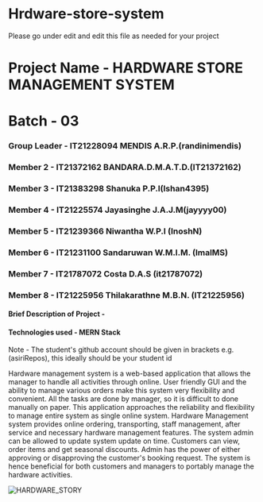 # Hrdware-store-system
Please go under edit and edit this file as needed for your project

# Project Name - HARDWARE STORE MANAGEMENT SYSTEM
# Batch - 03
### Group Leader - IT21228094 MENDIS A.R.P.(randinimendis)
### Member 2 - IT21372162 BANDARA.D.M.A.T.D.(IT21372162)
### Member 3 - IT21383298 Shanuka P.P.I(Ishan4395)
### Member 4 - IT21225574 Jayasinghe J.A.J.M(jayyyy00)
### Member 5 - IT21239366 Niwantha W.P.I (InoshN)
### Member 6 - IT21231100 Sandaruwan W.M.I.M. (ImalMS)
### Member 7 - IT21787072 Costa D.A.S (it21787072)
### Member 8 - IT21225956 Thilakarathne M.B.N. (IT21225956)

#### Brief Description of Project - 
#### Technologies used -  MERN Stack

Note - The student's github account should be given in brackets e.g. (asiriRepos), this ideally should be your student id 


Hardware management system is a web-based application that allows the manager to handle all activities through 
online. User friendly GUI and the ability to manage various orders make this system very flexibility and convenient. 
All the tasks are done by manager, so it is difficult to done manually on paper. This application approaches the 
reliability and flexibility to manage entire system as single online system. Hardware Management system provides 
online ordering, transporting, staff management, after service and necessary hardware management features. The 
system admin can be allowed to update system update on time. Customers can view, order items and get seasonal 
discounts. Admin has the power of either approving or disapproving the customer's booking request. The system is 
hence beneficial for both customers and managers to portably manage the hardware activities.

![HARDWARE_STORY](https://github.com/randinimendis/Hrdware-store-system/assets/99355199/754192ef-9d53-4e0e-b11a-7f5d2ea4089e)
